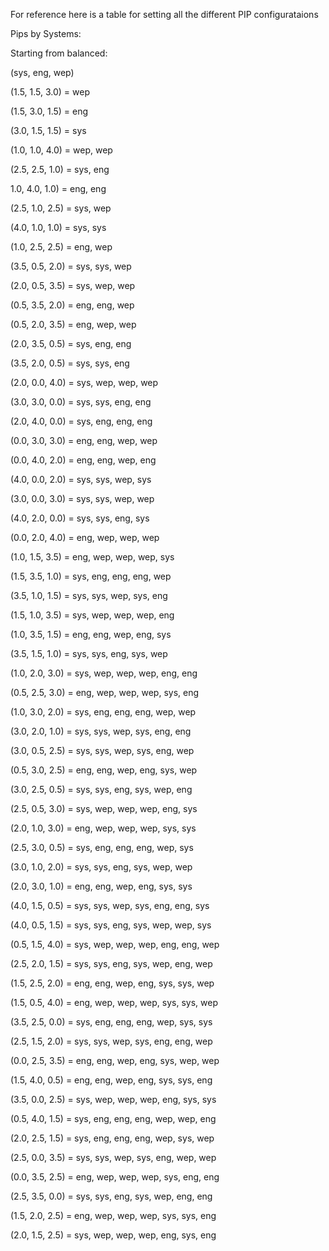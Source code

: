 For reference here is a table for setting all the different PIP configurataions

Pips by Systems:

Starting from balanced:

(sys, eng, wep)

(1.5, 1.5, 3.0) = wep

(1.5, 3.0, 1.5) = eng

(3.0, 1.5, 1.5) = sys

(1.0, 1.0, 4.0) = wep, wep

(2.5, 2.5, 1.0) = sys, eng

1.0, 4.0, 1.0) = eng, eng

(2.5, 1.0, 2.5) = sys, wep

(4.0, 1.0, 1.0) = sys, sys

(1.0, 2.5, 2.5) = eng, wep

(3.5, 0.5, 2.0) = sys, sys, wep

(2.0, 0.5, 3.5) = sys, wep, wep

(0.5, 3.5, 2.0) = eng, eng, wep

(0.5, 2.0, 3.5) = eng, wep, wep

(2.0, 3.5, 0.5) = sys, eng, eng

(3.5, 2.0, 0.5) = sys, sys, eng

(2.0, 0.0, 4.0) = sys, wep, wep, wep

(3.0, 3.0, 0.0) = sys, sys, eng, eng

(2.0, 4.0, 0.0) = sys, eng, eng, eng

(0.0, 3.0, 3.0) = eng, eng, wep, wep

(0.0, 4.0, 2.0) = eng, eng, wep, eng

(4.0, 0.0, 2.0) = sys, sys, wep, sys

(3.0, 0.0, 3.0) = sys, sys, wep, wep

(4.0, 2.0, 0.0) = sys, sys, eng, sys

(0.0, 2.0, 4.0) = eng, wep, wep, wep

(1.0, 1.5, 3.5) = eng, wep, wep, wep, sys

(1.5, 3.5, 1.0) = sys, eng, eng, eng, wep

(3.5, 1.0, 1.5) = sys, sys, wep, sys, eng

(1.5, 1.0, 3.5) = sys, wep, wep, wep, eng

(1.0, 3.5, 1.5) = eng, eng, wep, eng, sys

(3.5, 1.5, 1.0) = sys, sys, eng, sys, wep

(1.0, 2.0, 3.0) = sys, wep, wep, wep, eng, eng

(0.5, 2.5, 3.0) = eng, wep, wep, wep, sys, eng

(1.0, 3.0, 2.0) = sys, eng, eng, eng, wep, wep

(3.0, 2.0, 1.0) = sys, sys, wep, sys, eng, eng

(3.0, 0.5, 2.5) = sys, sys, wep, sys, eng, wep

(0.5, 3.0, 2.5) = eng, eng, wep, eng, sys, wep

(3.0, 2.5, 0.5) = sys, sys, eng, sys, wep, eng

(2.5, 0.5, 3.0) = sys, wep, wep, wep, eng, sys

(2.0, 1.0, 3.0) = eng, wep, wep, wep, sys, sys

(2.5, 3.0, 0.5) = sys, eng, eng, eng, wep, sys

(3.0, 1.0, 2.0) = sys, sys, eng, sys, wep, wep

(2.0, 3.0, 1.0) = eng, eng, wep, eng, sys, sys

(4.0, 1.5, 0.5) = sys, sys, wep, sys, eng, eng, sys

(4.0, 0.5, 1.5) = sys, sys, eng, sys, wep, wep, sys

(0.5, 1.5, 4.0) = sys, wep, wep, wep, eng, eng, wep

(2.5, 2.0, 1.5) = sys, sys, eng, sys, wep, eng, wep

(1.5, 2.5, 2.0) = eng, eng, wep, eng, sys, sys, wep

(1.5, 0.5, 4.0) = eng, wep, wep, wep, sys, sys, wep

(3.5, 2.5, 0.0) = sys, eng, eng, eng, wep, sys, sys

(2.5, 1.5, 2.0) = sys, sys, wep, sys, eng, eng, wep

(0.0, 2.5, 3.5) = eng, eng, wep, eng, sys, wep, wep

(1.5, 4.0, 0.5) = eng, eng, wep, eng, sys, sys, eng

(3.5, 0.0, 2.5) = sys, wep, wep, wep, eng, sys, sys

(0.5, 4.0, 1.5) = sys, eng, eng, eng, wep, wep, eng

(2.0, 2.5, 1.5) = sys, eng, eng, eng, wep, sys, wep

(2.5, 0.0, 3.5) = sys, sys, wep, sys, eng, wep, wep

(0.0, 3.5, 2.5) = eng, wep, wep, wep, sys, eng, eng

(2.5, 3.5, 0.0) = sys, sys, eng, sys, wep, eng, eng

(1.5, 2.0, 2.5) = eng, wep, wep, wep, sys, sys, eng

(2.0, 1.5, 2.5) = sys, wep, wep, wep, eng, sys, eng
